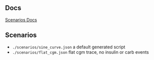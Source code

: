 ## Docs

[Scenarios Docs](https://github.com/LoopKit/Loop/blob/master/Documentation/Testing/Scenarios.md)

## Scenarios

- `./scenarios/sine_curve.json` a default generated script
- `./scenarios/flat_cgm.json` flat cgm trace, no insulin or carb events